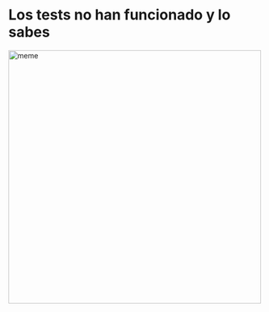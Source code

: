 <h1>Los tests no han funcionado y lo sabes</h1> <img src="https://i.redd.it/ge9wdukp0ida1.png" alt="meme" width="500" height="500"></img>